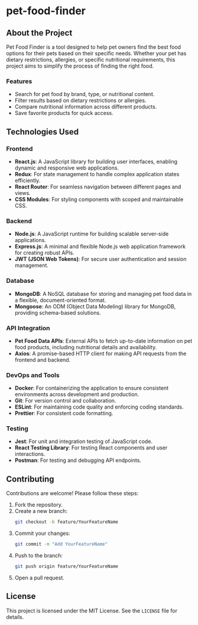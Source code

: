# pet-food-finder

## About the Project

Pet Food Finder is a tool designed to help pet owners find the best food options for their pets based on their specific needs. Whether your pet has dietary restrictions, allergies, or specific nutritional requirements, this project aims to simplify the process of finding the right food.

### Features

- Search for pet food by brand, type, or nutritional content.
- Filter results based on dietary restrictions or allergies.
- Compare nutritional information across different products.
- Save favorite products for quick access.

## Technologies Used

### Frontend

- **React.js**: A JavaScript library for building user interfaces, enabling dynamic and responsive web applications.
- **Redux**: For state management to handle complex application states efficiently.
- **React Router**: For seamless navigation between different pages and views.
- **CSS Modules**: For styling components with scoped and maintainable CSS.

### Backend

- **Node.js**: A JavaScript runtime for building scalable server-side applications.
- **Express.js**: A minimal and flexible Node.js web application framework for creating robust APIs.
- **JWT (JSON Web Tokens)**: For secure user authentication and session management.

### Database

- **MongoDB**: A NoSQL database for storing and managing pet food data in a flexible, document-oriented format.
- **Mongoose**: An ODM (Object Data Modeling) library for MongoDB, providing schema-based solutions.

### API Integration

- **Pet Food Data APIs**: External APIs to fetch up-to-date information on pet food products, including nutritional details and availability.
- **Axios**: A promise-based HTTP client for making API requests from the frontend and backend.

### DevOps and Tools

- **Docker**: For containerizing the application to ensure consistent environments across development and production.
- **Git**: For version control and collaboration.
- **ESLint**: For maintaining code quality and enforcing coding standards.
- **Prettier**: For consistent code formatting.

### Testing

- **Jest**: For unit and integration testing of JavaScript code.
- **React Testing Library**: For testing React components and user interactions.
- **Postman**: For testing and debugging API endpoints.

## Contributing

Contributions are welcome! Please follow these steps:

1. Fork the repository.
2. Create a new branch:
   ```bash
   git checkout -b feature/YourFeatureName
   ```
3. Commit your changes:
   ```bash
   git commit -m "Add YourFeatureName"
   ```
4. Push to the branch:
   ```bash
   git push origin feature/YourFeatureName
   ```
5. Open a pull request.

## License

This project is licensed under the MIT License. See the `LICENSE` file for details.
